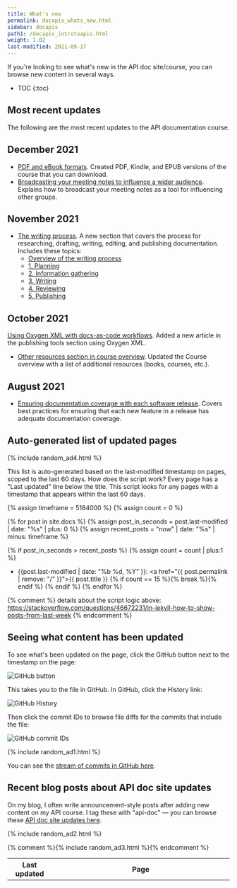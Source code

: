```yaml
---
title: What's new
permalink: docapis_whats_new.html
sidebar: docapis
path1: /docapis_introtoapis.html
weight: 1.02
last-modified: 2021-09-17
---
```


If you're looking to see what's new in the API doc site/course, you can browse new content in several ways.

* TOC
{:toc}

<h2>Most recent updates</h2>

The following are the most recent updates to the API documentation course.

## December 2021
* [PDF and eBook formats](docapis_formats.html). Created PDF, Kindle, and EPUB versions of the course that you can download.
* [Broadcasting your meeting notes to influence a wider audience](docapis_meeting_notes.html). Explains how to broadcast your meeting notes as a tool for influencing other groups.

## November 2021

* [The writing process](writing_process.html). A new section that covers the process for researching, drafting, writing, editing, and publishing documentation. Includes these topics:
  * [Overview of the writing process](docapis_writing_process_overview.html)
  * [1. Planning](docapis_planning.html)
  * [2. Information gathering](docapis_information_gathering.html)
  * [3. Writing](docapis_writing.html)
  * [4. Reviewing](docapis_reviewing.html)
  * [5. Publishing](docapis_publishing.html)

## October 2021

[Using Oxygen XML with docs-as-code workflows](pubapis_oxygenxml.html). Added a new article in the publishing tools section using Oxygen XML.
* [Other resources section in course overview](index.html#other-resources). Updated the Course overview with a list of additional resources (books, courses, etc.).


## August 2021

* [Ensuring documentation coverage with each software release](docapis_release_process.html). Covers best practices for ensuring that each new feature in a release has adequate documentation coverage.


## Auto-generated list of updated pages

{% include random_ad4.html %}

This list is auto-generated based on the last-modified timestamp on pages, scoped to the last 60 days. How does the script work? Every page has a "Last updated" line below the title. This script looks for any pages with a timestamp that appears within the last 60 days.

<table>
<col width="20%">
<col width="80%">
<tr>
<th>Last updated</th>
<th>Page</th>
</tr>

{% assign timeframe = 5184000 %}
{% assign count = 0 %}

{% for post in site.docs %}
  {% assign post_in_seconds = post.last-modified | date: "%s" | plus: 0 %}
  {% assign recent_posts = "now" | date: "%s" | minus: timeframe  %}

  {% if post_in_seconds > recent_posts %}
  {% assign count = count | plus:1 %}

* {{post.last-modified | date: "%b %d, %Y" }}: <a href="{{ post.permalink | remove: "/" }}">{{ post.title }}</a>
{% if count == 15 %}{% break %}{% endif %}
{% endif %}
{% endfor %}

{% comment %}
details about the script logic above: https://stackoverflow.com/questions/46672231/in-jekyll-how-to-show-posts-from-last-week
{% endcomment %}


## Seeing what content has been updated

To see what's been updated on the page, click the GitHub button next to the timestamp on the page:

<img class="small_medium" src="{{site.media}}/github_button_whats_new.png" alt="GitHub button" />

This takes you to the file in GitHub. In GitHub, click the History link:

<img class="small_medium" src="{{site.media}}/github_history_view.png" alt="GitHub History" />

Then click the commit IDs to browse file diffs for the commits that include the file:

<img class="small_medium" src="{{site.media}}/github_commit_ids.png" alt="GitHub commit IDs" />

{% include random_ad1.html %}

You can see the [stream of commits in GitHub here](https://github.com/tomjoht/learnapidoc/commits/main).

## Recent blog posts about API doc site updates

On my blog, I often write announcement-style posts after adding new content on my API course. I tag these with "api-doc" &mdash; you can browse these [API doc site updates here](https://idratherbewriting.com/category-apidoc-site-updates/).

{% include random_ad2.html %}

{% comment %}{% include random_ad3.html %}{% endcomment %}
